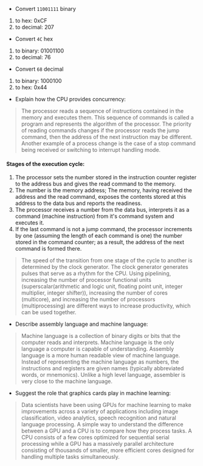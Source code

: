 * Convert `11001111` binary
1)  to hex: 0xCF
1)  to decimal: 207

* Convert `4C` hex
1) to binary: 01001100
1) to decimal: 76

* Convert `68` decimal
1) to binary: 1000100
1) to hex: 0x44

* Explain how the CPU provides concurrency:
> The processor reads a sequence of instructions contained in the memory and executes them. 
> This sequence of commands is called a program and represents the algorithm of the processor. 
> The priority of reading commands changes if the processor reads the jump command, 
> then the address of the next instruction may be different. Another example of a process change is 
> the case of a stop command being received or switching to interrupt handling mode.

#### Stages of the execution cycle:
1) The processor sets the number stored in the instruction counter register to the address bus and gives the read command to the memory.
1) The number is the memory address; The memory, having received the address and the read command, exposes the contents stored at this address to the data bus and reports the readiness.
1) The processor receives a number from the data bus, interprets it as a command (machine instruction) from it's command system and executes it.
1) If the last command is not a jump command, the processor increments by one (assuming the length of each command is one) the number stored in the command counter; as a result, the address of the next command is formed there.
> The speed of the transition from one stage of the cycle to another is determined by the clock generator. 
> The clock generator generates pulses that serve as a rhythm for the CPU.
> Using pipelining, increasing the number of processor functional units (superscalar(arithmetic and logic unit, floating 
> point unit, integer multiplier, integer shifter)), increasing the number of cores (multicore), and increasing 
> the number of processors (multiprocessing) are different ways to increase productivity, which can be used together.

* Describe assembly language and machine language:
> Machine language is a collection of binary digits or bits that the computer reads and interprets.
> Machine language is the only language a computer is capable of understanding.
> Assembly language is a more human readable view of machine language.
> Instead of representing the machine language as numbers, the instructions and 
> registers are given names (typically abbreviated words, or mnemonics).
> Unlike a high level language, assembler is very close to the machine language.

* Suggest the role that graphics cards play in machine learning:
> Data scientists have been using GPUs for machine learning to make improvements across a variety of 
> applications including image classification, video analytics, speech recognition and natural language processing.
> A simple way to understand the difference between a GPU and a CPU is to compare how they process tasks.
> A CPU consists of a few cores optimized for sequential serial processing while a GPU has a massively parallel 
> architecture consisting of thousands of smaller, more efficient cores designed for handling multiple tasks 
> simultaneously.